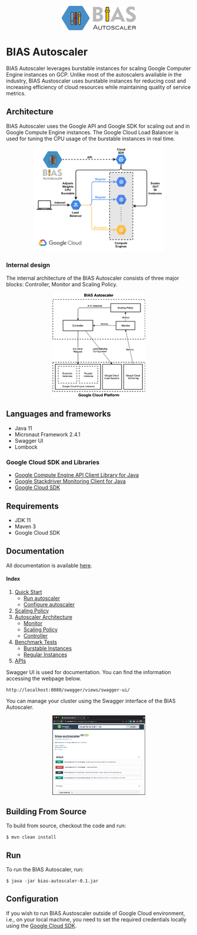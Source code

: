 <p align="center"><img src="/docs/img/BIAS_logo.png" height="40%" width="40%"> </p>

# BIAS Autoscaler
BIAS Autoscaler leverages burstable instances for scaling Google Computer Engine instances on GCP. Unlike most of the autoscalers available in the industry, BIAS Austoscaler 
uses burstable instances for reducing cost and increasing efficiency of cloud resources while maintaining quality of service
metrics.

## Architecture
BIAS Autoscaler uses the Google API and Google SDK for scaling out and in Google Compute Engine instances. The Google Cloud Load Balancer
is used for tuning the CPU usage of the burstable instances in real time. 

<p align="center"><img src="/docs/img/GCP_diagram.png" height="70%" width="70%"> </p>

### Internal design
The internal architecture of the BIAS Autoscaler consists of three major blocks: Controller, Monitor and Scaling Policy.

<p align="center"><img src="/docs/img/BIAS_architecture.jpg" height="50%" width="50%"> </p>

## Languages and frameworks
 - Java 11
 - Micronaut Framework 2.4.1
 - Swagger UI
 - Lombock  
 
### Google Cloud SDK and Libraries
 - [Google Compute Engine API Client Library for Java](https://github.com/googleapis/google-api-java-client-services/tree/master/clients/google-api-services-compute/beta)
 - [Google Stackdriver Monitoring Client for Java](https://github.com/googleapis/java-monitoring)
 - [Google Cloud SDK](https://cloud.google.com/sdk/)

## Requirements
- JDK 11
- Maven 3
- Google Cloud SDK

## Documentation
All documentation is available [here](/docs/README.md).

#### Index

1. [Quick Start](docs/src/1-quick-start.md)
   - [Run autoscaler](docs/src/1-1-run.md)
   - [Configure autoscaler](docs/src/1-2-configure.md)
2. [Scaling Policy](docs/src/2-scaling-policy.md)
3. [Autoscaler Architecture](docs/src/3-architecture.md)
   - [Monitor](docs/src/3-1-monitor.md)
   - [Scaling Policy](docs/src/3-2-scaling-policy.md)
   - [Controller](docs/src/3-3-controller.md)
4. [Benchmark Tests](docs/src/4-benchmark-tests.md)
   - [Burstable Instances](docs/src/4-1-burstable.md)
   - [Regular Instances](docs/src/4-2-regular.md)
5. [APIs](docs/src/5-apis.md)

Swagger UI is used for documentation. You can find the information accessing the webpage below.
```
http://localhost:8080/swagger/views/swagger-ui/
```
You can manage your cluster using the Swagger interface of the BIAS Autoscaler.  

<p align="center"><img src="/docs/img/BIAS_Swagger_print.png" height="50%" width="50%"> </p>

## Building From Source
To build from source, checkout the code and run:
```
$ mvn clean install
```
## Run
To run the BIAS Autoscaler, run:

```
$ java -jar bias-autoscaler-0.1.jar
```

## Configuration
If you wish to run BIAS Austoscaler outside of Google Cloud environment, i.e., on your local machine, you
need to set the required credentials locally using the [Google Cloud SDK](https://cloud.google.com/sdk/).
